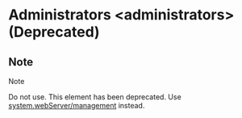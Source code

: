 Administrators &lt;administrators&gt; (Deprecated)
====================
<a id="001"></a>
## Note

> [!NOTE]
> Do not use. This element has been deprecated. Use [system.webServer/management](system.webserver/management/index.md) instead.